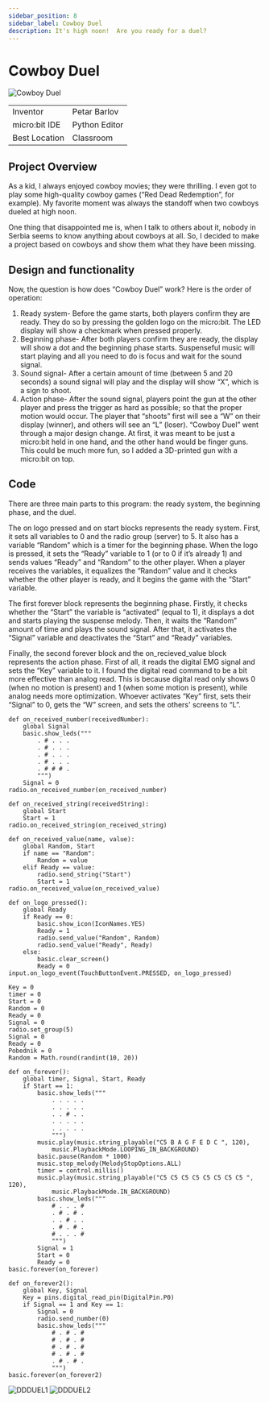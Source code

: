 ```yaml
---
sidebar_position: 8
sidebar_label: Cowboy Duel
description: It's high noon!  Are you ready for a duel?
---
```


# Cowboy Duel #
![Cowboy Duel](./np_cd_00.png)

|     |       |
|--------------|--------------
| Inventor     | Petar Barlov            
| micro:bit IDE     | Python Editor
| Best Location     | Classroom

## Project Overview
As a kid, I always enjoyed cowboy movies; they were thrilling. I even got to play some high-quality cowboy games (“Red Dead
Redemption”, for example). My favorite moment was always the standoff when two cowboys dueled at high noon.

One thing that disappointed me is, when I talk to others about it,
nobody in Serbia seems to know anything about cowboys at all. So, I decided to make a project based on cowboys and show them what they have been missing.

## Design and functionality
Now, the question is how does “Cowboy Duel” work? Here is the order of
operation:
1. Ready system- Before the game starts, both players confirm
they are ready. They do so by pressing the golden
logo on the micro:bit. The LED display will show a checkmark when
pressed properly.
2. Beginning phase- After both players confirm they are ready, the
display will show a dot and the beginning phase starts. Suspenseful
music will start playing and all you need to do is focus and wait for
the sound signal.
3. Sound signal- After a certain amount of time (between 5 and 20
seconds) a sound signal will play and the display will show “X”, which is a
sign to shoot.
4. Action phase- After the sound signal, players point
the gun at the other player and press the trigger as hard as possible;
so that the proper motion would occur. The player that “shoots” first will
see a “W” on their display (winner), and others will see an “L” (loser).
“Cowboy Duel” went through a major design change. At first, it was meant
to be just a micro:bit held in one hand, and the other hand would be finger guns. This could be much more fun, so I added a 3D-printed gun with a micro:bit on top.

## Code
There are three main parts to this program: the ready system, the beginning phase, and the duel.

The on logo pressed and on start blocks represents the ready system. First, it sets all variables to 0 and the radio group (server) to 5. It also has a variable “Random” which is a timer for the
beginning phase. When the logo is pressed, it sets the “Ready” variable to 1
(or to 0 if it’s already 1) and sends values “Ready” and “Random” to the
other player. When a player receives the variables, it equalizes the
“Random” value and it checks whether the other player is ready, and it
begins the game with the “Start” variable.

The first forever block represents the beginning phase. Firstly, it checks whether the “Start”
the variable is “activated” (equal to 1), it displays a dot and starts playing the
suspense melody. Then, it waits the “Random” amount of time and plays the sound signal. After that, it activates the “Signal” variable and
deactivates the “Start” and “Ready” variables.


Finally, the second forever block and the on_recieved_value block represents the action phase. First of all, it reads the digital
EMG signal and sets the “Key” variable to it. I found the digital read command to be a bit more effective than analog read. This is because digital read only shows 0 (when no motion is present) and
1 (when some motion is present), while analog needs more
optimization. Whoever activates “Key” first, sets their “Signal” to 0, gets the “W” screen, and sets the others' screens to “L”.

```
def on_received_number(receivedNumber):
    global Signal
    basic.show_leds("""
        . # . . .
        . # . . .
        . # . . .
        . # . . .
        . # # # .
        """)
    Signal = 0
radio.on_received_number(on_received_number)

def on_received_string(receivedString):
    global Start
    Start = 1
radio.on_received_string(on_received_string)

def on_received_value(name, value):
    global Random, Start
    if name == "Random":
        Random = value
    elif Ready == value:
        radio.send_string("Start")
        Start = 1
radio.on_received_value(on_received_value)

def on_logo_pressed():
    global Ready
    if Ready == 0:
        basic.show_icon(IconNames.YES)
        Ready = 1
        radio.send_value("Random", Random)
        radio.send_value("Ready", Ready)
    else:
        basic.clear_screen()
        Ready = 0
input.on_logo_event(TouchButtonEvent.PRESSED, on_logo_pressed)

Key = 0
timer = 0
Start = 0
Random = 0
Ready = 0
Signal = 0
radio.set_group(5)
Signal = 0
Ready = 0
Pobednik = 0
Random = Math.round(randint(10, 20))

def on_forever():
    global timer, Signal, Start, Ready
    if Start == 1:
        basic.show_leds("""
            . . . . .
            . . . . .
            . . # . .
            . . . . .
            . . . . .
            """)
        music.play(music.string_playable("C5 B A G F E D C ", 120),
            music.PlaybackMode.LOOPING_IN_BACKGROUND)
        basic.pause(Random * 1000)
        music.stop_melody(MelodyStopOptions.ALL)
        timer = control.millis()
        music.play(music.string_playable("C5 C5 C5 C5 C5 C5 C5 C5 ", 120),
            music.PlaybackMode.IN_BACKGROUND)
        basic.show_leds("""
            # . . . #
            . # . # .
            . . # . .
            . # . # .
            # . . . #
            """)
        Signal = 1
        Start = 0
        Ready = 0
basic.forever(on_forever)

def on_forever2():
    global Key, Signal
    Key = pins.digital_read_pin(DigitalPin.P0)
    if Signal == 1 and Key == 1:
        Signal = 0
        radio.send_number(0)
        basic.show_leds("""
            # . # . #
            # . # . #
            # . # . #
            # . # . #
            . # . # .
            """)
basic.forever(on_forever2)
```
![DDDUEL1](./DDDUEL1.png)
![DDDUEL2](./DDDUEL2.png)


